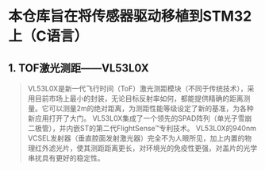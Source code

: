 # 本仓库旨在将传感器驱动移植到STM32上（C语言）
## 1. TOF激光测距——VL53L0X

> VL53L0X是新一代飞行时间（ToF）激光测距模块（不同于传统技术），采用目前市场上最小的封装，无论目标反射率如何，都能提供精确的距离测量。它可以测量2m的绝对距离，为测距性能等级设定了新的基准，为各种新应用打开了大门。
> VL53L0X集成了一个领先的SPAD阵列（单光子雪崩二极管），并内嵌ST的第二代FlightSense™专利技术。
> VL53L0X的940nm VCSEL发射器（垂直腔面发射激光器）完全不为人眼所见，加上内置的物理红外滤光片，使其测距距离更长，对环境光的免疫性更强，对盖片的光学串扰具有更好的稳定性。
